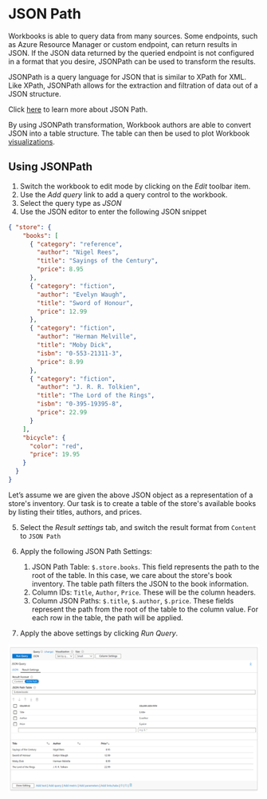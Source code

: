 # JSON Path

Workbooks is able to query data from many sources. Some endpoints, such as Azure Resource Manager or custom endpoint, can return results in JSON. If the JSON data returned by the queried endpoint is not configured in a format that you desire, JSONPath can be used to transform the results.

JSONPath is a query language for JSON that is similar to XPath for XML. Like XPath, JSONPath allows for the extraction and filtration of data out of a JSON structure.

Click [here](https://aka.ms/jsonpath) to learn more about JSON Path.

By using JSONPath transformation, Workbook authors are able to convert JSON into a table structure. The table can then be used to plot Workbook [visualizations](../Visualizations/Visualizations.md).

## Using JSONPath

1. Switch the workbook to edit mode by clicking on the _Edit_ toolbar item.
2. Use the _Add query_ link to add a query control to the workbook. 
3. Select the query type as _JSON_
4. Use the JSON editor to enter the following JSON snippet

```json
{ "store": {
    "books": [ 
      { "category": "reference",
        "author": "Nigel Rees",
        "title": "Sayings of the Century",
        "price": 8.95
      },
      { "category": "fiction",
        "author": "Evelyn Waugh",
        "title": "Sword of Honour",
        "price": 12.99
      },
      { "category": "fiction",
        "author": "Herman Melville",
        "title": "Moby Dick",
        "isbn": "0-553-21311-3",
        "price": 8.99
      },
      { "category": "fiction",
        "author": "J. R. R. Tolkien",
        "title": "The Lord of the Rings",
        "isbn": "0-395-19395-8",
        "price": 22.99
      }
    ],
    "bicycle": {
      "color": "red",
      "price": 19.95
    }
  }
}
```

Let’s assume we are given the above JSON object as a representation of a store's inventory. Our task is to create a table of the store's available books by listing their titles, authors, and prices.

5. Select the _Result settings_ tab, and switch the result format from `Content` to `JSON Path`
6. Apply the following JSON Path Settings:
    1. JSON Path Table: `$.store.books`. This field represents the path to the root of the table. In this case, we care about the store's book inventory. The table path filters the JSON to the book information.
    2. Column IDs: `Title`, `Author`, `Price`. These will be the column headers.
    3. Column JSON Paths: `$.title`, `$.author`, `$.price`. These fields represent the path from the root of the table to the column value. For each row in the table, the path will be applied.

7. Apply the above settings by clicking _Run Query_.

![Image showing the creation of a grid visualization using JSON Path](../Images/JSONPath-Example-Result.PNG)
